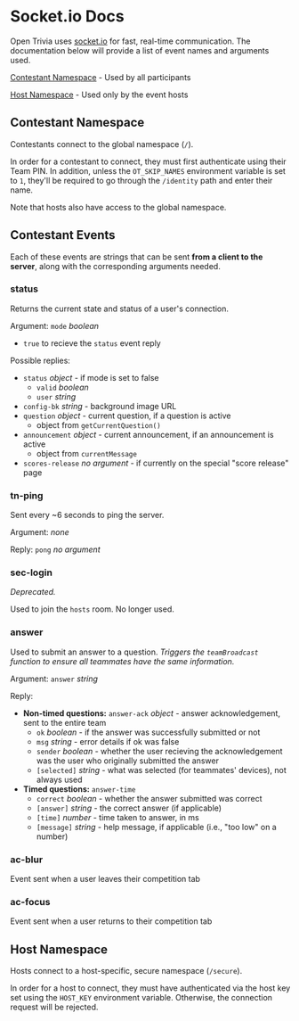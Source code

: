 # Socket.io Docs
Open Trivia uses [socket.io](https://socket.io/) for fast, real-time communication. The documentation below will provide a list of event names and arguments used. 

[Contestant Namespace](#contestant-namespace) - Used by all participants

[Host Namespace](#host-namespace) - Used only by the event hosts

## Contestant Namespace
Contestants connect to the global namespace (`/`). 

In order for a contestant to connect, they must first authenticate using their Team PIN. In addition, unless the `OT_SKIP_NAMES` environment variable is set to `1`, they'll be required to go through the `/identity` path and enter their name. 

Note that hosts also have access to the global namespace. 

## Contestant Events
Each of these events are strings that can be sent **from a client to the server**, along with the corresponding arguments needed. 

### status
Returns the current state and status of a user's connection. 

Argument: `mode` *boolean*
- `true` to recieve the `status` event reply

Possible replies: 
- `status` *object* - if mode is set to false
  - `valid` *boolean*
  - `user` *string*
- `config-bk` *string* - background image URL 
- `question` *object* - current question, if a question is active
  - object from `getCurrentQuestion()`
- `announcement` *object* - current announcement, if an announcement is active
  - object from `currentMessage`
- `scores-release` *no argument* - if currently on the special "score release" page

### tn-ping
Sent every ~6 seconds to ping the server. 

Argument: *none*

Reply: `pong` *no argument* 

### sec-login
*Deprecated.*

Used to join the `hosts` room. No longer used. 

### answer
Used to submit an answer to a question. 
*Triggers the `teamBroadcast` function to ensure all teammates have the same information.*

Argument: `answer` *string* 

Reply: 
- **Non-timed questions:** `answer-ack` *object* - answer acknowledgement, sent to the entire team
  - `ok` *boolean* - if the answer was successfully submitted or not
  - `msg` *string* - error details if ok was false
  - `sender` *boolean* - whether the user recieving the acknowledgement was the user who originally submitted the answer
  - `[selected]` *string* - what was selected (for teammates' devices), not always used
- **Timed questions:** `answer-time` 
  - `correct` *boolean* - whether the answer submitted was correct 
  - `[answer]` *string* - the correct answer (if applicable)
  - `[time]` *number* - time taken to answer, in ms
  - `[message]` *string* - help message, if applicable (i.e., "too low" on a number)

### ac-blur
Event sent when a user leaves their competition tab

### ac-focus
Event sent when a user returns to their competition tab

## Host Namespace
Hosts connect to a host-specific, secure namespace (`/secure`).

In order for a host to connect, they must have authenticated via the host key set using the `HOST_KEY` environment variable. Otherwise, the connection request will be rejected. 